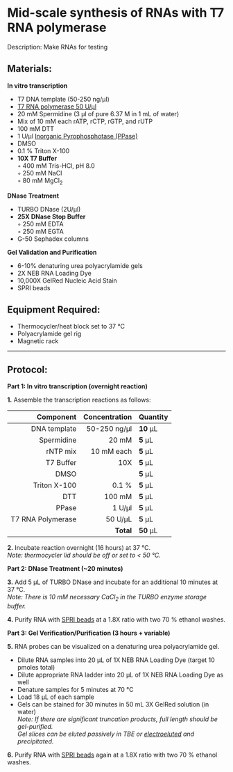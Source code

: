 Mid-scale synthesis of RNAs with T7 RNA polymerase
================================================================================
Description: Make RNAs for testing

Materials:
--------------------------------------------------------------------------------
  **In vitro transcription**  
  * T7 DNA template (50-250 ng/µl)
  * [T7 RNA polymerase 50 U/µl](https://www.neb.com/products/m0251-t7-rna-polymerase?gclid=Cj0KCQiAi8KfBhCuARIsADp-A57GNLut6Ljx0Vs8oFy-UTuFQ5o9echAGb_0VRMSuEzQ4IjYrTkXpFsaArplEALw_wcB#Product%20Information)
  * 20 mM Spermidine (3 µl of pure 6.37 M in 1 mL of water)
  * Mix of 10 mM each rATP, rCTP, rGTP, and rUTP
  * 100 mM DTT
  * 1 U/µl [Inorganic Pyrophosphotase (PPase)](https://www.neb.com/products/m0361-pyrophosphatase-inorganic-e-coli)
  * DMSO
  * 0.1 % Triton X-100
  * **10X T7 Buffer**  
    ◦ 400 mM Tris-HCl, pH 8.0  
    ◦ 250 mM NaCl  
    ◦ 80 mM MgCl<sub>2</sub>  
  
  **DNase Treatment**      
  * TURBO DNase (2U/µl)
  * **25X DNase Stop Buffer**  
    ◦ 250 mM EDTA  
    ◦ 250 mM EGTA  
  * G-50 Sephadex columns  
  
  **Gel Validation and Purification**  
  * 6-10% denaturing urea polyacrylamide gels
  * 2X NEB RNA Loading Dye
  * 10,000X GelRed Nucleic Acid Stain  
  * SPRI beads
    

Equipment Required:
--------------------------------------------------------------------------------
  * Thermocycler/heat block set to 37 °C
  * Polyacrylamide gel rig
  * Magnetic rack
  
___
Protocol:
--------------------------------------------------------------------------------

**Part 1: In vitro transcription (overnight reaction)**  

**1.** Assemble the transcription reactions as follows:

  | Component | Concentration | Quantity | 
  | ---------: | ---------: | :---------- |
  | DNA template | 50-250 ng/µl | **10**  µL | 
  | Spermidine | 20 mM | **5**  µL |
  | rNTP mix | 10 mM each| **5**  µL |
  | T7 Buffer | 10X | **5**  µL |
  | DMSO | | **5**  µL |
  | Triton X-100 | 0.1 % | **5**  µL |
  | DTT | 100 mM | **5**  µL |
  | PPase | 1 U/µl | **5**  µL |
  | T7 RNA Polymerase | 50 U/µL | **5**  µL |
  || **Total** | **50** µL |

**2.** Incubate reaction overnight (16 hours) at 37 °C.<br/>
_Note: thermocycler lid should be off or set to < 50 °C._

**Part 2: DNase Treatment (~20 minutes)** 

**3.** Add 5 µL of TURBO DNase and incubate for an additional 10 minutes at 37 °C.<br/>
*Note: There is 10 mM necessary CaCl<sub>2</sub> in the TURBO enzyme storage buffer.*

**4.** Purify RNA with [SPRI beads](../NGS/SPRI-beads.md) at a 1.8X ratio with two 70 % ethanol washes.

**Part 3: Gel Verification/Purification (3 hours + variable)** 

**5.** RNA probes can be visualized on a denaturing urea polyacrylamide gel.<br/>
  * Dilute RNA samples into 20 µL of 1X NEB RNA Loading Dye (target 10 pmoles total)
  * Dilute appropriate RNA ladder into 20 µL of 1X NEB RNA Loading Dye as well
  * Denature samples for 5 minutes at 70 °C
  * Load 18 µL of each sample
  * Gels can be stained for 30 minutes in 50 mL 3X GelRed solution (in water)<br/>
*Note: If there are significant truncation products, full length should be gel-purified.*<br/>
*Gel slices can be eluted passively in TBE or [electroeluted](https://doi.org/10.1016/j.ab.2013.02.021) and precipitated.*

**6.** Purify RNA with [SPRI beads](../NGS/SPRI-beads.md) again at a 1.8X ratio with two 70 % ethanol washes.

  
<!-- The text below creates dropdown lists for links to next steps or hyperlinks -->
